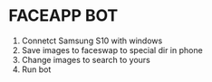 # FACEAPP BOT

1. Connetct Samsung S10 with windows
2. Save images to faceswap to special dir in phone
3. Change images to search to yours
4. Run bot 
